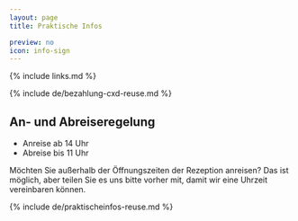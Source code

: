 ```yaml
---
layout: page
title: Praktische Infos

preview: no
icon: info-sign
---
```


{% include links.md %}

{% include de/bezahlung-cxd-reuse.md %}

## An- und Abreiseregelung

- Anreise ab 14 Uhr
- Abreise bis 11 Uhr

Möchten Sie außerhalb der Öffnungszeiten der Rezeption anreisen? Das ist möglich, aber teilen Sie es uns bitte vorher mit, damit wir eine Uhrzeit vereinbaren können.

{% include de/praktischeinfos-reuse.md %}
